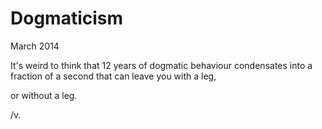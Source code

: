 Dogmaticism
===========
March 2014

It's weird to think that 12 years of dogmatic behaviour condensates into
a fraction of a second that can leave you with a leg, 

or without a leg.

/v.

